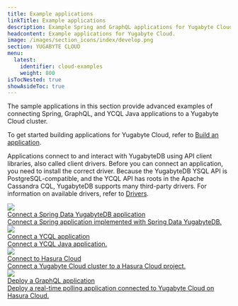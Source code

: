 ```yaml
---
title: Example applications
linkTitle: Example applications
description: Example Spring and GraphQL applications for Yugabyte Cloud.
headcontent: Example applications for Yugabyte Cloud.
image: /images/section_icons/index/develop.png
section: YUGABYTE CLOUD
menu:
  latest:
    identifier: cloud-examples
    weight: 800
isTocNested: true
showAsideToc: true
---
```


The sample applications in this section provide advanced examples of connecting Spring, GraphQL, and YCQL Java applications to a Yugabyte Cloud cluster.

To get started building applications for Yugabyte Cloud, refer to [Build an application](../cloud-quickstart/cloud-build-apps/).

Applications connect to and interact with YugabyteDB using API client libraries, also called client drivers. Before you can connect an application, you need to install the correct driver. Because the YugabyteDB YSQL API is PostgreSQL-compatible, and the YCQL API has roots in the Apache Cassandra CQL, YugabyteDB supports many third-party drivers. For information on available drivers, refer to [Drivers](../../reference/drivers/).

<div class="row">

  <div class="col-12 col-md-6 col-lg-12 col-xl-6">
    <a class="section-link icon-offset" href="connect-application/">
      <div class="head">
        <img class="icon" src="/images/section_icons/develop/learn.png" aria-hidden="true" />
        <div class="title">Connect a Spring Data YugabyteDB application</div>
      </div>
      <div class="body">
        Connect a Spring application implemented with Spring Data YugabyteDB.
      </div>
    </a>
  </div>

  <div class="col-12 col-md-6 col-lg-12 col-xl-6">
    <a class="section-link icon-offset" href="connect-ycql-application/">
      <div class="head">
        <img class="icon" src="/images/section_icons/develop/learn.png" aria-hidden="true" />
        <div class="title">Connect a YCQL application</div>
      </div>
      <div class="body">
        Connect a YCQL Java application.
      </div>
    </a>
  </div>

  <div class="col-12 col-md-6 col-lg-12 col-xl-6">
    <a class="section-link icon-offset" href="hasura-cloud/">
      <div class="head">
        <img class="icon" src="/images/section_icons/develop/real-world-apps.png" aria-hidden="true" />
        <div class="title">Connect to Hasura Cloud</div>
      </div>
      <div class="body">
        Connect a Yugabyte Cloud cluster to a Hasura Cloud project.
      </div>
    </a>
  </div>

  <div class="col-12 col-md-6 col-lg-12 col-xl-6">
    <a class="section-link icon-offset" href="hasura-sample-app/">
      <div class="head">
        <img class="icon" src="/images/section_icons/develop/real-world-apps.png" aria-hidden="true" />
        <div class="title">Deploy a GraphQL application</div>
      </div>
      <div class="body">
        Deploy a real-time polling application connected to Yugabyte Cloud on Hasura Cloud.
      </div>
    </a>
  </div>

</div>
